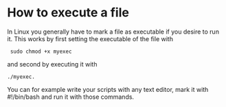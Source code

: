 # How to execute a file

In Linux you generally have to mark a file as executable if you desire to run it. 
This works by first setting the executable of the file with

```shell
 sudo chmod +x myexec
```

and second by executing it with

  ```shell
 ./myexec.
 ```

You can for example write your scripts with any text editor, mark it with #!/bin/bash and run it with those commands.
